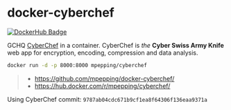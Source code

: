 # docker-cyberchef

[![DockerHub Badge](http://dockeri.co/image/mpepping/cyberchef)](https://hub.docker.com/r/mpepping/cyberchef/)

GCHQ [CyberChef](https://github.com/gchq/CyberChef/) in a container. CyberChef is *the* **Cyber Swiss Army Knife** web app for encryption, encoding, compression and data analysis.

```bash
docker run -d -p 8000:8000 mpepping/cyberchef
```

> * <https://github.com/mpepping/docker-cyberchef/>
> * <https://hub.docker.com/r/mpepping/cyberchef/>

Using CyberChef commit: `9787ab04cdc671b9cf1ea8f64306f136eaa9371a`
